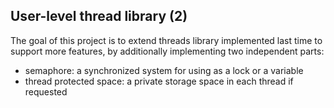 ## User-level thread library (2)

The goal of this project is to extend threads library implemented last time
to support more features, by additionally implementing two independent parts:

* semaphore: a synchronized system for using as a lock or a variable
* thread protected space: a private storage space in each thread if requested

